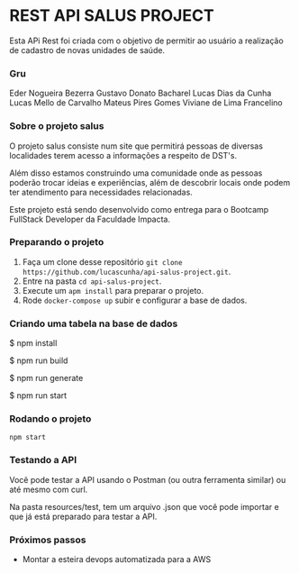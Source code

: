 # REST API SALUS PROJECT

Esta APi Rest foi criada com o objetivo de permitir ao usuário a realização de cadastro de novas unidades de saúde.

### Gru
Eder Nogueira Bezerra
Gustavo Donato Bacharel
Lucas Dias da Cunha
Lucas Mello de Carvalho
Mateus Pires Gomes
Viviane de Lima Francelino


### Sobre o projeto salus

O projeto salus consiste num site que permitirá pessoas de diversas localidades terem acesso a informações a respeito de DST's.

Além disso estamos construindo uma comunidade onde as pessoas poderão trocar ideias e experiências, além de descobrir locais onde podem ter atendimento para necessidades relacionadas.

Este projeto está sendo desenvolvido como entrega para o Bootcamp FullStack Developer da Faculdade Impacta.

### Preparando o projeto

1. Faça um clone desse repositório 
  `git clone https://github.com/lucascunha/api-salus-project.git`.
2. Entre na pasta `cd api-salus-project`.
3. Execute um `apm install` para preparar o projeto.
4. Rode `docker-compose up` subir e configurar a base de dados.

### Criando uma tabela na base de dados
$ npm install

$ npm run build

$ npm run generate

$ npm run start

### Rodando o projeto
```
npm start
```

### Testando a API

Você pode testar a API usando o Postman (ou outra ferramenta similar) ou até mesmo com curl.

Na pasta resources/test, tem um arquivo .json que você pode importar e que já está preparado para testar a API.

### Próximos passos
- Montar a esteira devops automatizada para a AWS